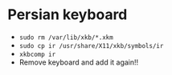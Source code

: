 # Persian keyboard
- `sudo rm /var/lib/xkb/*.xkm`
- `sudo cp ir /usr/share/X11/xkb/symbols/ir`
- `xkbcomp ir`
- Remove keyboard and add it again!!
